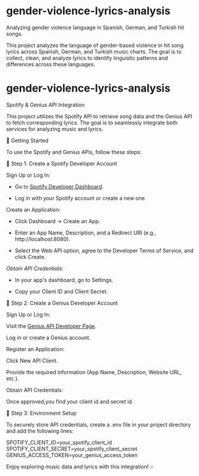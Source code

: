 # gender-violence-lyrics-analysis
Analyzing gender violence language in Spanish, German, and Turkish hit songs.

This project analyzes the language of gender-based violence in hit song lyrics across Spanish, German, and Turkish music charts. The goal is to collect, clean, and analyze lyrics to identify linguistic patterns and differences across these languages.

# gender-violence-lyrics-analysis
Spotify & Genius API Integration

This project utilizes the Spotify API to retrieve song data and the Genius API to fetch corresponding lyrics. The goal is to seamlessly integrate both services for analyzing music and lyrics.


🚀 Getting Started

To use the Spotify and Genius APIs, follow these steps:

🔹 Step 1: Create a Spotify Developer Account

Sign Up or Log In:

 - Go to [Spotify Developer Dashboard](https://developer.spotify.com).

- Log in with your Spotify account or create a new one

Create an Application:

- Click Dashboard → Create an App.

- Enter an App Name, Description, and a Redirect URI (e.g., http://localhost:8080).

- Select the Web API option, agree to the Developer Terms of Service, and click Create.

*Obtain API Credentials:* 

- In your app's dashboard, go to Settings.

- Copy your Client ID and Client Secret.

🔹 Step 2: Create a Genius Developer Account

Sign Up or Log In:

Visit the [Genius API Developer Page]((https://docs.genius.com)).


Log in or create a Genius account.

Register an Application:

Click New API Client.

Provide the required information (App Name, Description, Website URL, etc.).

Obtain API Credentials:

Once approved,you find your client id and secret id.

🔹 Step 3: Environment Setup

To securely store API credentials, create a .env file in your project directory and add the following lines:

SPOTIFY_CLIENT_ID=your_spotify_client_id
SPOTIFY_CLIENT_SECRET=your_spotify_client_secret
GENIUS_ACCESS_TOKEN=your_genius_access_token


Enjoy exploring music data and lyrics with this integration! 🎶
